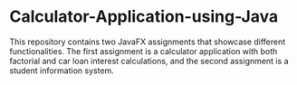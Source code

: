 # Calculator-Application-using-Java
This repository contains two JavaFX assignments that showcase different functionalities. The first assignment is a calculator application with both factorial and car loan interest calculations, and the second assignment is a student information system.

